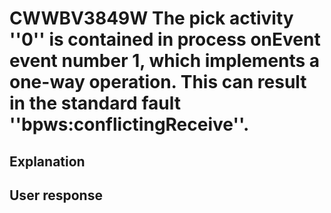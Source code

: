 # CWWBV3849W The pick activity ''0'' is contained in process onEvent event number 1, which implements a one-way operation. This can result in the standard fault ''bpws:conflictingReceive''.

## Explanation

## User response